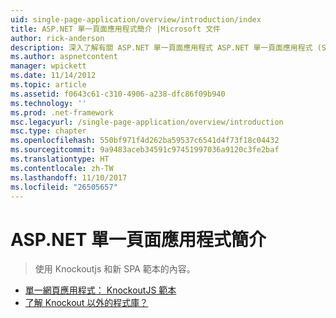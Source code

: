 ```yaml
---
uid: single-page-application/overview/introduction/index
title: ASP.NET 單一頁面應用程式簡介 |Microsoft 文件
author: rick-anderson
description: 深入了解有關 ASP.NET 單一頁面應用程式 ASP.NET 單一頁面應用程式 (SPA) 可協助您建置應用程式包含大量的用戶端 interacti...
ms.author: aspnetcontent
manager: wpickett
ms.date: 11/14/2012
ms.topic: article
ms.assetid: f0643c61-c310-4906-a238-dfc86f09b940
ms.technology: ''
ms.prod: .net-framework
msc.legacyurl: /single-page-application/overview/introduction
msc.type: chapter
ms.openlocfilehash: 550bf971f4d262ba59537c6541d4f73f18c04432
ms.sourcegitcommit: 9a9483aceb34591c97451997036a9120c3fe2baf
ms.translationtype: HT
ms.contentlocale: zh-TW
ms.lasthandoff: 11/10/2017
ms.locfileid: "26505657"
---
```

<a name="introduction-to-aspnet-single-page-application"></a>ASP.NET 單一頁面應用程式簡介
====================
> 使用 Knockoutjs 和新 SPA 範本的內容。


- [單一網頁應用程式： KnockoutJS 範本](knockoutjs-template.md)
- [了解 Knockout 以外的程式庫？](other-libraries.md)
